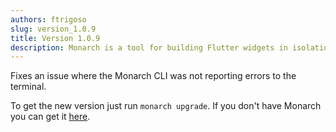 ```yaml
---
authors: ftrigoso
slug: version_1.0.9
title: Version 1.0.9
description: Monarch is a tool for building Flutter widgets in isolation. It makes it easy to build, test and debug complex UIs.
---
```


Fixes an issue where the Monarch CLI was not reporting errors to the terminal.

To get the new version just run `monarch upgrade`. If you don't have Monarch you can get it [here](/docs/install).
